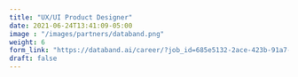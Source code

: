 ```yaml
---
title: "UX/UI Product Designer"
date: 2021-06-24T13:41:09-05:00
image : "/images/partners/databand.png"
weight: 6
form_link: "https://databand.ai/career/?job_id=685e5132-2ace-423b-91a7-c021ec64bb11"
draft: false
---
```


